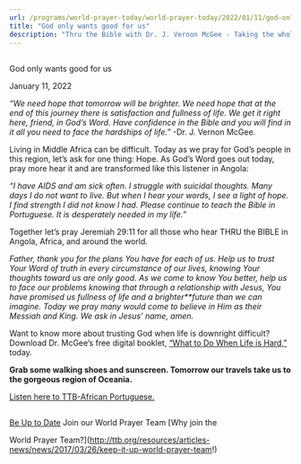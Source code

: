 ```yaml
---
url: /programs/world-prayer-today/world-prayer-today/2022/01/11/god-only-wants-good-for-us
title: "God only wants good for us"
description: "Thru the Bible with Dr. J. Vernon McGee - Taking the whole Word to the whole world"
---
```







## 
 God only wants good for us


January 11, 2022




*“We need hope that tomorrow will be brighter. We need hope that at the end of this journey there is satisfaction and fullness of life. We get it right here, friend, in God’s Word.* *Have confidence in the Bible and you will find in it all you need to face the hardships of life.”* -Dr. J. Vernon McGee.

 Living in Middle Africa can be difficult. Today as we pray for God’s people in this region, let’s ask for one thing: Hope. As God’s Word goes out today, pray more hear it and are transformed like this listener in Angola: 

 *“I have AIDS and am sick often. I struggle with suicidal thoughts. Many days I do not want to live. But when I hear your words, I see a light of hope. I find strength I did not know I had. Please continue to teach the Bible in Portuguese. It is desperately needed in my life.”* 

 Together let’s pray Jeremiah 29:11 for all those who hear THRU the BIBLE in Angola, Africa, and around the world.  

 *Father, thank you for the plans You have for each of us. Help us to trust Your Word of truth in every circumstance of our lives, knowing Your thoughts toward us are only good. As we come to know You better, help us to face our problems knowing that through a relationship with Jesus, You have promised us fullness of life and a brighter**future than we can imagine. Today we pray many would come to believe in Him as their Messiah and King. We ask in Jesus’ name, amen.*

 Want to know more about trusting God when life is downright difficult? Download Dr. McGee’s free digital booklet, [“What to Do When Life is Hard,”](/docs/default-source/Booklets/ttb_what-to-do-when-life-is-hard.pdf?sfvrsn=fe501e16_2) today.  

 **Grab some walking shoes and sunscreen. Tomorrow our travels take us to the gorgeous region of Oceania.** 

 [Listen here to TTB-African Portuguese.](https://ttb.twr.org/home/day,1296/language,POR-AFR)







## 




[Be Up to Date](http://feeds.feedburner.com/WorldPrayerToday "World Prayer Today RSS Feed")
Join our World Prayer Team
[Why join the  

World Prayer Team?](http://ttb.org/resources/articles-news/news/2017/03/26/keep-it-up-world-prayer-team!)




